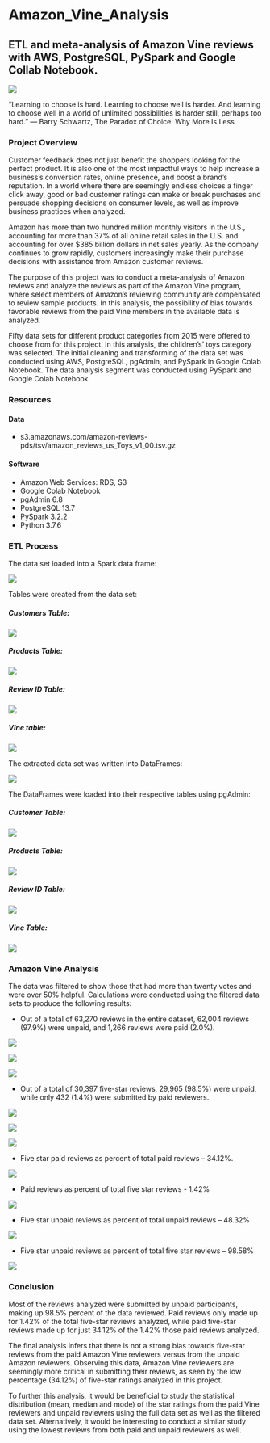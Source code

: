 # Amazon_Vine_Analysis
 
## ETL and meta-analysis of Amazon Vine reviews with AWS, PostgreSQL, PySpark and Google Collab Notebook. 

![](Images/toy_shopping_pic.jpg)

“Learning to choose is hard. Learning to choose well is harder. And learning to choose well in a world of unlimited possibilities is harder still, perhaps too hard.”
― Barry Schwartz, The Paradox of Choice: Why More Is Less

### Project Overview

Customer feedback does not just benefit the shoppers looking for the perfect product. It is also one of the most impactful ways to help increase a business’s conversion rates, online presence, and boost a brand’s reputation. In a world where there are seemingly endless choices a finger click away, good or bad customer ratings can make or break purchases and persuade shopping decisions on consumer levels, as well as improve business practices when analyzed.

Amazon has more than two hundred million monthly visitors in the U.S., accounting for more than 37% of all online retail sales in the U.S. and accounting for over $385 billion dollars in net sales yearly. As the company continues to grow rapidly, customers increasingly make their purchase decisions with assistance from Amazon customer reviews. 

The purpose of this project was to conduct a meta-analysis of Amazon reviews and analyze the reviews as part of the Amazon Vine program, where select members of Amazon’s reviewing community are compensated to review sample products. In this analysis, the possibility of bias towards favorable reviews from the paid Vine members in the available data is analyzed. 

Fifty data sets for different product categories from 2015 were offered to choose from for this project. In this analysis, the children’s’ toys category was selected. The initial cleaning and transforming of the data set was conducted using AWS, PostgreSQL, pgAdmin, and PySpark in Google Colab Notebook. The data analysis segment was conducted using PySpark and Google Colab Notebook.

### Resources

#### Data

* s3.amazonaws.com/amazon-reviews-pds/tsv/amazon_reviews_us_Toys_v1_00.tsv.gz

#### Software

* Amazon Web Services: RDS, S3
* Google Colab Notebook
* pgAdmin 6.8
* PostgreSQL 13.7
* PySpark 3.2.2
* Python 3.7.6

### ETL Process

The data set loaded into a Spark data frame:

![](Images/Load_Data_Into_Spark_Dataframe.jpg)

Tables were created from the data set:

##### Customers Table:

![](Images/Create_customers_dataframe.jpg)

##### Products Table:

![](Images/Create_products_dataframe.jpg)

##### Review ID Table:

![](Images/create_review_ID_dataframe.jpg)

##### Vine table:

![](Images/Create_vine_table_dataframe.jpg)

The extracted data set was written into DataFrames:

![](Images/Write_In_dataframes.jpg)

The DataFrames were loaded into their respective tables using pgAdmin:

##### Customer Table:

![](Images/pgadmin_customertable.jpg)

##### Products Table:

![](Images/pgadmin_products_table.jpg)

##### Review ID Table:

![](Images/pgadmin_reviewid_table.jpg)

##### Vine Table:

![](Images/pgadmin_vine_table.jpg)

### Amazon Vine Analysis

The data was filtered to show those that had more than twenty votes and were over 50% helpful. Calculations were conducted using the filtered data sets to produce the following results:

* Out of a total of 63,270 reviews in the entire dataset, 62,004 reviews (97.9%) were unpaid, and 1,266 reviews were paid (2.0%).

![](Images/total_vine_reviews.jpg)

![](Images/total_unpaid_review_vine.jpg)

![](Images/total_paid_review_vine.jpg)

* Out of a total of 30,397 five-star reviews, 29,965 (98.5%) were unpaid, while only 432 (1.4%) were submitted by paid reviewers.

![](Images/total_fivestar_vine.jpg)

![](Images/total_fivestar_paid_vine.jpg)

![](Images/fivestarunpaidreviews.jpg)

* Five star paid reviews as percent of total paid reviews – 34.12%. 

![](Images/fivestar_paid_percent_tototal_vine.jpg)

* Paid reviews as percent of total five star reviews -  1.42%

![](Images/paid_aspercentof_2.jpg)

* Five star unpaid reviews as percent of total unpaid reviews – 48.32%

![](Images/paid_as_percent_of.jpg)

* Five star unpaid reviews as percent of total five star reviews – 98.58%

![](Images/paidaspercent3.jpg)

### Conclusion

Most of the reviews analyzed were submitted by unpaid participants, making up 98.5% percent of the data reviewed. Paid reviews only made up for 1.42% of the total five-star reviews analyzed, while paid five-star reviews made up for just 34.12% of the 1.42% those paid reviews analyzed. 

The final analysis infers that there is not a strong bias towards five-star reviews from the paid Amazon Vine reviewers versus from the unpaid Amazon reviewers. Observing this data, Amazon Vine reviewers are seemingly more critical in submitting their reviews, as seen by the low percentage (34.12%) of five-star ratings analyzed in this project. 

To further this analysis, it would be beneficial to study the statistical distribution (mean, median and mode) of the star ratings from the paid Vine reviewers and unpaid reviewers using the full data set as well as the filtered data set. Alternatively, it would be interesting to conduct a similar study using the lowest reviews from both paid and unpaid reviewers as well. 
